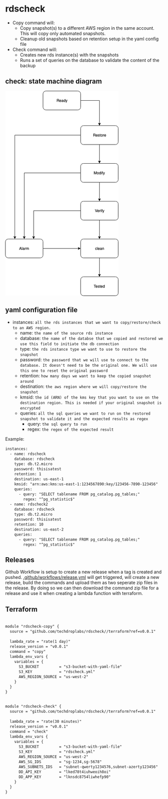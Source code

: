 # rdscheck
+ Copy command will:
    - Copy snapshot(s) to a different AWS region in the same account. This will copy only automated snapshots.
    - Cleanup old snapshots based on retention setup in the yaml config file
+ Check command will:
    - Creates new rds instance(s) with the snapshots
    - Runs a set of queries on the database to validate the content of the backup


## check: state machine diagram

![state machine](/img/state-machine.png)

## yaml configuration file

+ instances: `all the rds instances that we want to copy/restore/check to an AWS region.`
    - name: `the name of the source rds instance`
    - database: `the name of the databse that we copied and restored we use this field to initiate the db connection`
    - type: `the rds instance type we want to use to restore the snapshot`
    - password: `the password that we will use to connect to the database. It doesn't need to be the original one. We will use this one to reset the original password`
    - retention: `how many days we want to keep the copied snapshot around`
    - destination: `the aws region where we will copy/restore the snapshot`
    - kmsid: `the id (ARN) of the kms key that you want to use on the destination region. This is needed if your original snapshot is encrypted`
    - queries: `all the sql queries we want to run on the restored snapshot to validate it and the expected results as regex`
      - query: `the sql query to run`
      - regex: `the regex of the expected result`

Example:
```
instances:
  - name: rdscheck
    database: rdscheck
    type: db.t2.micro
    password: thisisatest
    retention: 1
    destination: us-east-1
    kmsid: "arn:aws:kms:us-east-1:1234567890:key/123456-7890-123456"
    queries:
      - query: "SELECT tablename FROM pg_catalog.pg_tables;"
        regex: "^pg_statistic$"
  - name: rdscheck2
    database: rdscheck
    type: db.t2.micro
    password: thisisatest
    retention: 10
    destination: us-east-2
    queries:
      - query: "SELECT tablename FROM pg_catalog.pg_tables;"
        regex: "^pg_statistic$"
```

## Releases

Github Workflow is setup to create a new release when a tag is created and pushed.
[.github/workflows/release.yml](.github/workflows/release.yml) will get triggered, will create a new release, build the commands and upload them as two seperate zip files in the release.
By doing so we can then download the command zip file for a release and use it when creating a lambda function with terraform.

## Terraform

```hcl

module "rdscheck-copy" {
  source = "github.com/techdroplabs/rdscheck//terraform?ref=v0.0.1"

  lambda_rate = "rate(1 day)"
  release_version = "v0.0.1"
  command = "copy"
  lambda_env_vars {
    variables = {
      S3_BUCKET         = "s3-bucket-with-yaml-file"
      S3_KEY            = "rdscheck.yml"
      AWS_REGION_SOURCE = "us-west-2"
    }
  }
}

```

```hcl

module "rdscheck-check" {
  source = "github.com/techdroplabs/rdscheck//terraform?ref=v0.0.1"

  lambda_rate = "rate(30 minutes)"
  release_version = "v0.0.1"
  command = "check"
  lambda_env_vars {
    variables = {
      S3_BUCKET         = "s3-bucket-with-yaml-file"
      S3_KEY            = "rdscheck.yml"
      AWS_REGION_SOURCE = "us-west-2"
      AWS_SG_IDS        = "sg-1234,sg-5678"
      AWS_SUBNETS_IDS   = "subnet-qwerty1234576,subnet-azerty123456"
      DD_API_KEY        = "lked78t4iuhweoih8oi"
      DD_APP_KEY        = "lknsdc8754liwhefp90"
    }
  }
}

```
